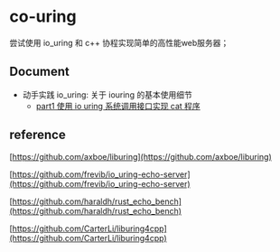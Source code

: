 # co-uring

尝试使用 io_uring 和 c++ 协程实现简单的高性能web服务器；

## Document

- 动手实践 io_uring: 关于 iouring 的基本使用细节
  - [part1 使用 io uring 系统调用接口实现 cat 程序](document\io_uring-by-example\io_uring-by-example1.md)

## reference

[https://github.com/axboe/liburing](https://github.com/axboe/liburing)

[https://github.com/frevib/io_uring-echo-server](https://github.com/frevib/io_uring-echo-server)

[https://github.com/haraldh/rust_echo_bench](https://github.com/haraldh/rust_echo_bench)

[https://github.com/CarterLi/liburing4cpp](https://github.com/CarterLi/liburing4cpp)
